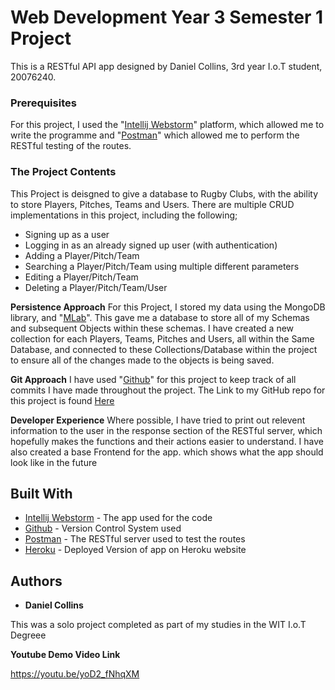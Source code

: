 # Web Development Year 3 Semester 1 Project

This is a RESTful API app designed by Daniel Collins, 3rd year I.o.T student, 20076240.

### Prerequisites

For this project, I used the "[Intellij Webstorm](https://www.jetbrains.com/webstorm/)" platform, which allowed me to write the programme and "[Postman](https://www.getpostman.com/)" which allowed me to perform the RESTful testing of the routes.

### The Project Contents
This Project is deisgned to give a database to Rugby Clubs, with the ability to store Players, Pitches, Teams and Users.
There are multiple CRUD implementations in this project, including the following;
- Signing up as a user
- Logging in as an already signed up user (with authentication)
- Adding a Player/Pitch/Team
- Searching a Player/Pitch/Team using multiple different parameters
- Editing a Player/Pitch/Team 
- Deleting a Player/Pitch/Team/User

**Persistence Approach**
For this Project, I stored my data using the MongoDB library, and "[MLab](https://mlab.com/)". This gave me a database to store all of my Schemas and subsequent Objects within these schemas. I have created a new collection for each Players, Teams, Pitches and Users, all within the Same Database, and connected to these Collections/Database within the project to ensure all of the changes made to the objects is being saved.

**Git Approach**
I have used "[Github](https://github.com/)" for this project to keep track of all commits I have made throughout the project. The Link to my GitHub repo for this project is found [Here](https://github.com/Daniel-Collins97/web-dev-yr3-sem1-project)

**Developer Experience**
Where possible, I have tried to print out relevent information to the user in the response section of the RESTful server, which hopefully makes the functions and their actions easier to understand. I have also created a base Frontend for the app. which shows what the app should look like in the future

## Built With

* [Intellij Webstorm](https://www.jetbrains.com/webstorm/) - The app used for the code
* [Github](https://github.com/Daniel-Collins97/web-dev-yr3-sem1-project) - Version Control System used
* [Postman](https://www.getpostman.com/) - The RESTful server used to test the routes
* [Heroku](https://www.heroku.com/) - Deployed Version of app on Heroku website


## Authors

* **Daniel Collins**

This was a solo project completed as part of my studies in the WIT I.o.T Degreee

**Youtube Demo Video Link**

https://youtu.be/yoD2_fNhqXM
